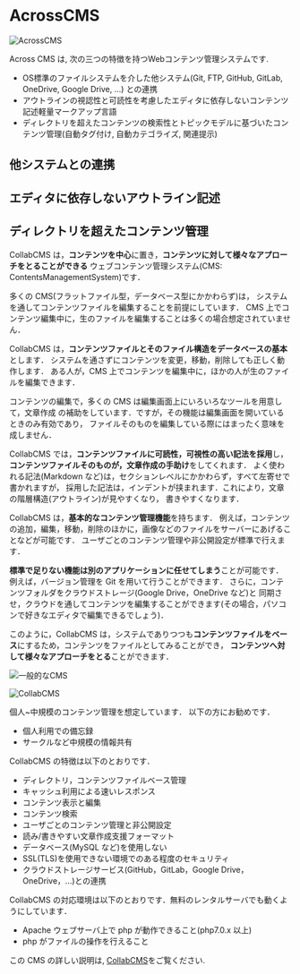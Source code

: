 # AcrossCMS

![AcrossCMS](http://contentsviewer.work/Master/AcrossCMS/Images/Logo.png)

Across CMS は, 次の三つの特徴を持つWebコンテンツ管理システムです.

* OS標準のファイルシステムを介した他システム(Git, FTP, GitHub, GitLab, OneDrive, Google Drive, ...) との連携
* アウトラインの視認性と可読性を考慮したエディタに依存しないコンテンツ記述軽量マークアップ言語
* ディレクトリを超えたコンテンツの検索性とトピックモデルに基づいたコンテンツ管理(自動タグ付け, 自動カテゴライズ, 関連提示)

## 他システムとの連携


## エディタに依存しないアウトライン記述


## ディレクトリを超えたコンテンツ管理


CollabCMS は，**コンテンツを中心**に置き，**コンテンツに対して様々なアプローチをとることができる**
ウェブコンテンツ管理システム(CMS: ContentsManagementSystem)です．

多くの CMS(フラットファイル型，データベース型にかかわらず)は，
システムを通してコンテンツファイルを編集することを前提にしています．
CMS 上でコンテンツ編集中に，生のファイルを編集することは多くの場合想定されていません．

CollabCMS は，**コンテンツファイルとそのファイル構造をデータベースの基本**とします．
システムを通さずにコンテンツを変更，移動，削除しても正しく動作します．
ある人が，CMS 上でコンテンツを編集中に，ほかの人が生のファイルを編集できます．

コンテンツの編集で，多くの CMS は編集画面上にいろいろなツールを用意して，文章作成
の補助をしています．ですが，その機能は編集画面を開いているときのみ有効であり，
ファイルそのものを編集している際にはまったく意味を成しません．

CollabCMS では，**コンテンツファイルに可読性，可視性の高い記法を採用**し，
**コンテンツファイルそのものが，文章作成の手助け**をしてくれます．
よく使われる記法(Markdown など)は，セクションレベルにかかわらず，すべて左寄せで書かれますが，
採用した記法は，インデントが挟まれます．これにより，文章の階層構造(アウトライン)が見やすくなり，
書きやすくなります．

CollabCMS は，**基本的なコンテンツ管理機能**を持ちます．
例えば，コンテンツの追加，編集，移動，削除のほかに，画像などのファイルをサーバーにあげることなどが可能です．
ユーザごとのコンテンツ管理や非公開設定が標準で行えます．

**標準で足りない機能は別のアプリケーションに任せてしまう**ことが可能です．
例えば，バージョン管理を Git を用いて行うことができます．
さらに，コンテンツフォルダをクラウドストレージ(Google Drive，OneDrive など)と
同期させ，クラウドを通してコンテンツを編集することができます(その場合，パソコンで好きなエディタで編集できるでしょう)．

このように，CollabCMS は，システムでありつつも**コンテンツファイルをベース**にするため，コンテンツをファイルとしてみることができ，
**コンテンツへ対して様々なアプローチをとる**ことができます．

![一般的なCMS](http://contentsviewer.work/Master/CollabCMS/Images/GeneralCMS.png)

![CollabCMS](http://contentsviewer.work/Master/CollabCMS/Images/ThisCMS.png)

個人~中規模のコンテンツ管理を想定しています．
以下の方にお勧めです．

- 個人利用での備忘録
- サークルなど中規模の情報共有

CollabCMS の特徴は以下のとおりです．

- ディレクトリ，コンテンツファイルベース管理
- キャッシュ利用による速いレスポンス
- コンテンツ表示と編集
- コンテンツ検索
- ユーザごとのコンテンツ管理と非公開設定
- 読み/書きやすい文章作成支援フォーマット
- データベース(MySQL など)を使用しない
- SSL(TLS)を使用できない環境でのある程度のセキュリティ
- クラウドストレージサービス(GitHub，GitLab，Google Drive，OneDrive，...)との連携

CollabCMS の対応環境は以下のとおりです．無料のレンタルサーバでも動くようにしています．

- Apache ウェブサーバ上で php が動作できること(php7.0.x 以上)
- php がファイルの操作を行えること

この CMS の詳しい説明は, [CollabCMS](http://contentsviewer.work/Master/CollabCMS/CollabCMS)をご覧ください.
